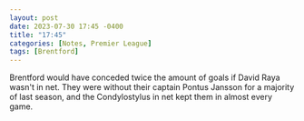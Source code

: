 ```yaml
---
layout: post
date: 2023-07-30 17:45 -0400
title: "17:45"
categories: [Notes, Premier League]
tags: [Brentford]
---
```


Brentford would have conceded twice the amount of goals if David Raya wasn't in net. They were without their captain Pontus Jansson for a majority of last season, and the Condylostylus in net kept them in almost every game.


